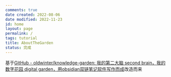 ```yaml
---
comments: true
date created: 2022-08-06
date modified: 2022-11-23
id: home
layout: page
permalink: /
tags: tutorial
title: AboutTheGarden
status: 完成
---
```


基于[GitHub - oldwinter/knowledge-garden: 我的第二大脑 second brain，我的数字花园 digital garden，用obsidian双链笔记软件写作而成](https://github.com/oldwinter/knowledge-garden)改造而来
